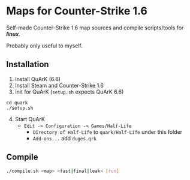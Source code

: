 # Maps for Counter-Strike 1.6

Self-made Counter-Strike 1.6 map sources and compile scripts/tools for ***linux***.

Probably only useful to myself.

## Installation
1. Install QuArK (6.6)
2. Install Steam and Counter-Strike 1.6 
3. Init for QuArK (`setup.sh` expects QuArK 6.6)
```
cd quark
./setup.sh
```
4. Start QuArK
    * `Edit -> Configuration -> Games/Half-Life`
        * `Directory of Half-Life` to `quark/Half-Life` under this folder
        * `Add-ons...` add `duges.qrk`

## Compile
```sh
./compile.sh <map> <fast|final|leak> [run]
```
